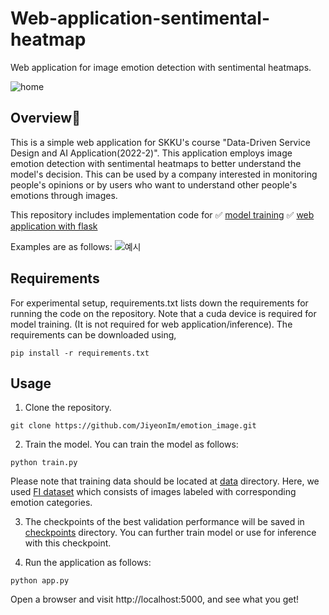 # Web-application-sentimental-heatmap
Web application for image emotion detection with sentimental heatmaps. 

![home](https://user-images.githubusercontent.com/63252403/206867019-b2e41523-eab4-4bef-b571-d505650aeeae.png)

## Overview🧐
This is a simple web application for SKKU's course "Data-Driven Service Design and AI Application(2022-2)". This application employs image emotion detection with sentimental heatmaps to better understand the model's decision. This can be used by a company interested in monitoring people's opinions or by users who want to understand other people's emotions through images.


This repository includes implementation code for ✅  [model training](https://github.com/JiyeonIm/emotion_image/tree/main/model) ✅  [web application with flask](https://github.com/JiyeonIm/emotion_image)

Examples are as follows:
![예시](https://user-images.githubusercontent.com/63252403/206866970-c1b2537e-d7f1-45a2-ae0a-28004533f757.png)


## Requirements
For experimental setup, requirements.txt lists down the requirements for running the code on the repository. Note that a cuda device is required for model training. (It is not required for web application/inference). The requirements can be downloaded using,
  ```
  pip install -r requirements.txt
  ```

## Usage
1. Clone the repository.
  ```
  git clone https://github.com/JiyeonIm/emotion_image.git
  ```
  
2. Train the model. You can train the model as follows:
  ```
  python train.py
  ```
  Please note that training data should be located at [data](https://github.com/JiyeonIm/emotion_image/tree/main/model/data) directory. Here, we used [FI dataset](https://ojs.aaai.org/index.php/AAAI/article/view/9987) which consists of images labeled with corresponding emotion categories.


3. The checkpoints of the best validation performance will be saved in [checkpoints](https://github.com/JiyeonIm/emotion_image/tree/main/checkpoints) directory. You can further train model or use for inference with this checkpoint.

4. Run the application as follows:
  ```
  python app.py
  ```
Open a browser and visit http://localhost:5000, and see what you get!
